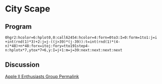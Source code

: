 # City Scape

## Program

`0hgr2:hcolor=6:hplot0,0:call62454:hcolor=4:forn=0to3:I=0:form=1to1:j=i+int(rnd(1)*3)+2:j=j-((j>39)*(j-39)):t=int(rnd(1)*(4-n)*48)+n*48:forx=itoj:fory=tto191step4-n:hplotx*7,ytox*7+6,y:I=j+1:m=j=39:next:next:next:next`

## Discussion

[Apple II Enthusiasts Group Permalink](https://www.facebook.com/groups/5251478676/permalink/10157310582478677/)
